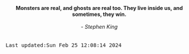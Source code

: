 
<div align="center"><b><span>Monsters are real, and ghosts are real too. They live inside us, and sometimes, they win.</span></b><br><br><i> - Stephen King</i></div>
<br><br><kbd>Last updated:Sun Feb 25 12:08:14 2024</kbd>